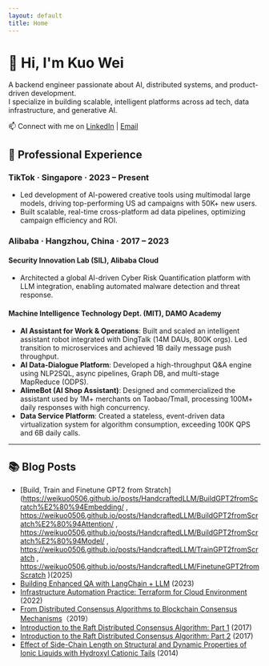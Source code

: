 ```yaml
---
layout: default
title: Home
---
```


# 👋 Hi, I'm Kuo Wei

A backend engineer passionate about AI, distributed systems, and product-driven development.  
I specialize in building scalable, intelligent platforms across ad tech, data infrastructure, and generative AI.

📫 Connect with me on [LinkedIn](https://www.linkedin.com/in/weikuo0506/) | [Email](mailto:WEIKUO0506@gmail.com)

## 💼 Professional Experience

### TikTok · Singapore · 2023 – Present

- Led development of AI-powered creative tools using multimodal large models, driving top-performing US ad campaigns with 50K+ new users.
- Built scalable, real-time cross-platform ad data pipelines, optimizing campaign efficiency and ROI.


### Alibaba · Hangzhou, China · 2017 – 2023

#### Security Innovation Lab (SIL), Alibaba Cloud

- Architected a global AI-driven Cyber Risk Quantification platform with LLM integration, enabling automated malware detection and threat response.

#### Machine Intelligence Technology Dept. (MIT), DAMO Academy

- **AI Assistant for Work & Operations**: Built and scaled an intelligent assistant robot integrated with DingTalk (14M DAUs, 800K orgs). Led transition to microservices and achieved 1B daily message push throughput.
- **AI Data-Dialogue Platform**: Developed a high-throughput Q&A engine using NLP2SQL, async pipelines, Graph DB, and multi-stage MapReduce (ODPS).
- **AlimeBot (AI Shop Assistant)**: Designed and commercialized the assistant used by 1M+ merchants on Taobao/Tmall, processing 100M+ daily responses with high concurrency.
- **Data Service Platform**: Created a stateless, event-driven data virtualization system for algorithm consumption, exceeding 100K QPS and 6B daily calls.

---

## 📚 Blog Posts
- [Build, Train and Finetune GPT2 from Stratch](https://weikuo0506.github.io/posts/HandcraftedLLM/BuildGPT2fromScratch%E2%80%94Embedding/
  , https://weikuo0506.github.io/posts/HandcraftedLLM/BuildGPT2fromScratch%E2%80%94Attention/
  , https://weikuo0506.github.io/posts/HandcraftedLLM/BuildGPT2fromScratch%E2%80%94Model/
  , https://weikuo0506.github.io/posts/HandcraftedLLM/TrainGPT2fromScratch
  , https://weikuo0506.github.io/posts/HandcraftedLLM/FinetuneGPT2fromScratch
  )(2025)
- [Building Enhanced QA with LangChain + LLM](https://developer.aliyun.com/article/1246744) (2023)
- [Infrastructure Automation Practice: Terraform for Cloud Environment](https://developer.aliyun.com/article/1050123) (2022)
- [From Distributed Consensus Algorithms to Blockchain Consensus Mechanisms](https://www.alibabacloud.com/blog/from-distributed-consensus-algorithms-to-the-blockchain-consensus-mechanism_595315)（2019）
- [Introduction to the Raft Distributed Consensus Algorithm: Part 1](https://developer.aliyun.com/article/675031) (2017)
- [Introduction to the Raft Distributed Consensus Algorithm: Part 2](https://developer.aliyun.com/article/675030) (2017)
- [Effect of Side-Chain Length on Structural and Dynamic Properties of Ionic Liquids with Hydroxyl Cationic Tails](https://pubs.acs.org/doi/abs/10.1021/jp410168t) (2014)
